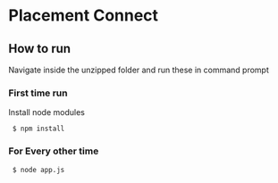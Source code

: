 # Placement Connect  

## How to run  
Navigate inside the unzipped folder and run these in command prompt
### First time run
Install node modules  

` $ npm install`
### For Every other time
` $ node app.js`
